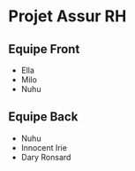 # Projet Assur RH
## Equipe Front
- Ella
- Milo
- Nuhu

## Equipe Back
- Nuhu
- Innocent Irie
- Dary Ronsard
